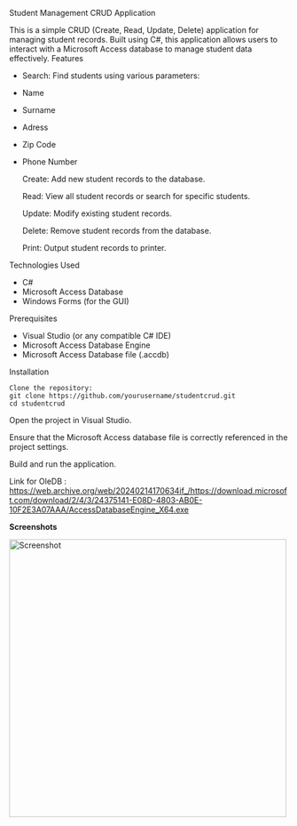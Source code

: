 Student Management CRUD Application

This is a simple CRUD (Create, Read, Update, Delete) application for managing student records. Built using C#, this application allows users to interact with a Microsoft Access database to manage student data effectively.
Features
-    Search: Find students using various parameters:
-    Name
-   Surname
-  Adress
-   Zip Code
-  Phone Number

    Create: Add new student records to the database.

    Read: View all student records or search for specific students.

    Update: Modify existing student records.

    Delete: Remove student records from the database.

    Print: Output student records to printer.

Technologies Used
-    C#
-    Microsoft Access Database
-   Windows Forms (for the GUI)

Prerequisites
-   Visual Studio (or any compatible C# IDE)
-    Microsoft Access Database Engine
-   Microsoft Access Database file (.accdb)

Installation

    Clone the repository:
    git clone https://github.com/yourusername/studentcrud.git
    cd studentcrud

Open the project in Visual Studio.

Ensure that the Microsoft Access database file is correctly referenced in the project settings.

Build and run the application.

Link for OleDB : https://web.archive.org/web/20240214170634if_/https://download.microsoft.com/download/2/4/3/24375141-E08D-4803-AB0E-10F2E3A07AAA/AccessDatabaseEngine_X64.exe

**Screenshots**

  <img src="https://github.com/user-attachments/assets/ef7c8cd8-10b3-431a-891d-cbdc46e3d496" alt="Screenshot" width="500"  />

